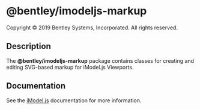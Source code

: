 # @bentley/imodeljs-markup

Copyright © 2019 Bentley Systems, Incorporated. All rights reserved.

## Description

The __@bentley/imodeljs-markup__ package contains classes for creating and editing SVG-based markup for iModel.js Viewports.

## Documentation

See the [iModel.js](https://www.imodeljs.org) documentation for more information.
